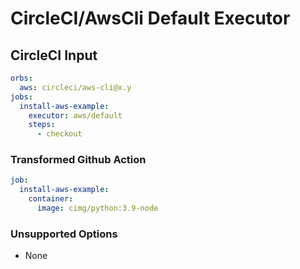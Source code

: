 # CircleCI/AwsCli Default Executor

## CircleCI Input

```yaml
orbs:
  aws: circleci/aws-cli@x.y
jobs:
  install-aws-example:
    executor: aws/default
    steps:
      - checkout
```

### Transformed Github Action

```yaml
job:
  install-aws-example:
    container:
      image: cimg/python:3.9-node
```

### Unsupported Options

- None
